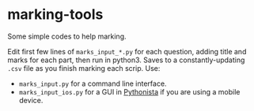# marking-tools
Some simple codes to help marking.

Edit first few lines of `marks_input_*.py` for each question, adding title and marks for each part, then run in python3. Saves to a constantly-updating `.csv` file as you finish marking each scrip. Use:

- `marks_input.py`    for a command line interface.
- `marks_input_ios.py`   for a GUI in [Pythonista](https://omz-software.com/pythonista/) if you are using a mobile device.